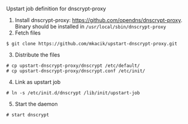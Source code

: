 Upstart job definition for dnscrypt-proxy

1. Install dnscrypt-proxy: <https://github.com/opendns/dnscrypt-proxy>. Binary should be installed in ```/usr/local/sbin/dnscrypt-proxy```
2. Fetch files
```
$ git clone https://github.com/mkacik/upstart-dnscrypt-proxy.git 
```
3. Distribute the files
```
# cp upstart-dnscrypt-proxy/dnscrypt /etc/default/
# cp upstart-dnscrypt-proxy/dnscrypt.conf /etc/init/
```
4. Link as upstart job
```
# ln -s /etc/init.d/dnscrypt /lib/init/upstart-job
```
5. Start the daemon
```
# start dnscrypt
```
